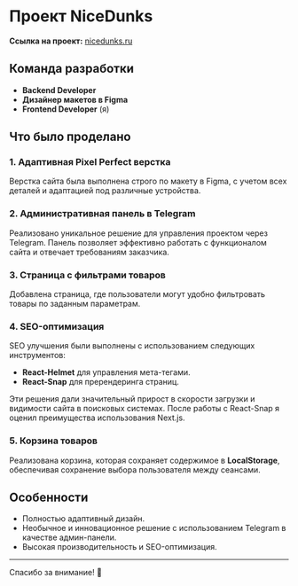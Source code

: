 # Проект NiceDunks

**Ссылка на проект:** [nicedunks.ru](https://nicedunks.ru)

## Команда разработки

- **Backend Developer**
- **Дизайнер макетов в Figma**
- **Frontend Developer** (я)

## Что было проделано

### 1. **Адаптивная Pixel Perfect верстка**
Верстка сайта была выполнена строго по макету в Figma, с учетом всех деталей и адаптацией под различные устройства.

### 2. **Административная панель в Telegram**
Реализовано уникальное решение для управления проектом через Telegram. Панель позволяет эффективно работать с функционалом сайта и отвечает требованиям заказчика.

### 3. **Страница с фильтрами товаров**
Добавлена страница, где пользователи могут удобно фильтровать товары по заданным параметрам.

### 4. **SEO-оптимизация**
SEO улучшения были выполнены с использованием следующих инструментов:
- **React-Helmet** для управления мета-тегами.
- **React-Snap** для пререндеринга страниц.

Эти решения дали значительный прирост в скорости загрузки и видимости сайта в поисковых системах. После работы с React-Snap я оценил преимущества использования Next.js.

### 5. **Корзина товаров**
Реализована корзина, которая сохраняет содержимое в **LocalStorage**, обеспечивая сохранение выбора пользователя между сеансами.

## Особенности
- Полностью адаптивный дизайн.
- Необычное и инновационное решение с использованием Telegram в качестве админ-панели.
- Высокая производительность и SEO-оптимизация.

---

Спасибо за внимание! 🎉

